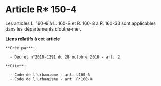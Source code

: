 # Article R* 150-4

Les articles L. 160-6 à L. 160-8 et R. 160-8 à R. 160-33 sont applicables dans les départements d'outre-mer.

**Liens relatifs à cet article**

	**Créé par**:

	  - Décret n°2010-1291 du 28 octobre 2010 - art. 2

	**Cite**:

	  - Code de l'urbanisme - art. L160-6
	  - Code de l'urbanisme - art. R*160-8
